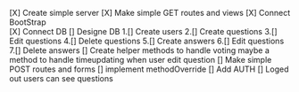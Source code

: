 [X] Create simple server
[X] Make simple GET routes and views
[X] Connect BootStrap  
[X] Connect DB
[] Designe DB
1.[] Create users
2.[] Create questions
3.[] Edit questions
4.[] Delete questions
5.[] Create answers
6.[] Edit questions
7.[] Delete answers
[] Create helper methods to handle voting maybe a method to handle timeupdating when user edit question
[] Make simple POST routes and forms
[] implement methodOverride
[] Add AUTH
[] Loged out users can see questions
